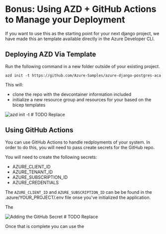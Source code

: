# Bonus: Using AZD + GitHub Actions to Manage your Deployment
If you want to use this as the starting point for your next django project, we have made this an template available directly in the Azure Developer CLI.

## Deploying AZD Via Template

Run the following command in a new folder outside of your existing project.

```
azd init -t https://github.com/Azure-Samples/azure-django-postgres-aca
```

This will:

- clone the repo with the devcontainer information included
- initialize a new resource group and resources for your based on the bicep templates

![azd init -t](video) # TODO Replace

## Using GitHub Actions

You can use GitHub Actions to handle redployments of your system. In order to do this, you will need to pass create secrets for the GitHub repo.

You will need to create the following secrets:
  - AZURE_CLIENT_ID
  - AZURE_TENANT_ID
  - AZURE_SUBSCRIPTION_ID
  - AZURE_CREDENTIALS

The `AZURE_CLIENT_ID` and `AZURE_SUBSCRIPTION_ID` can be be found in the .azure/YOUR_PROJECT/.env file onse you've initialized the application.

The 

![Adding the GitHub Secret](IMAGE) # TODO Replace

Once that is complete you can use the 
